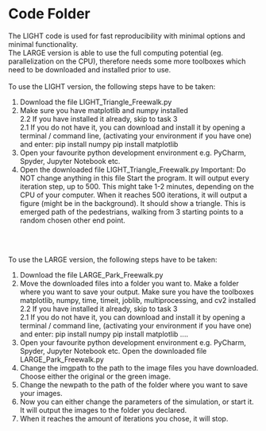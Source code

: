 # Code Folder 

The LIGHT code is used for fast reproducibility with minimal options and minimal functionality.<br>
The LARGE version is able to use the full computing potential (eg. parallelization on the CPU), therefore needs some more toolboxes which need to be downloaded and installed prior to use. <br>
<br>
To use the LIGHT version, the following steps have to be taken:
1. Download the file LIGHT_Triangle_Freewalk.py
2. Make sure you have matplotlib and numpy installed <br>
2.2 If you have installed it already, skip to task 3 <br>
2.1 If you do not have it, you can download and install it by opening a terminal / command line, (activating your environment if you have one) and enter: 
pip install numpy
pip install matplotlib
5. Open your favourite python development environment e.g. PyCharm, Spyder, Jupyter Notebook etc.
6. Open the downloaded file LIGHT_Triangle_Freewalk.py
Important: Do NOT change anything in this file Start the program. It will output every iteration step, up to 500. This might take 1-2 minutes, depending on the CPU of your computer.
When it reaches 500 iterations, it will output a figure (might be in the background). It should show a triangle. This is emerged path of the pedestrians, walking from 3 starting points to a random chosen other end point.



<br>
<br>

To use the LARGE version, the following steps have to be taken:
1. Download the file LARGE_Park_Freewalk.py
2. Move the downloaded files into a folder you want to. Make a folder where you want to save your output. 
Make sure you have the toolboxes matplotlib, numpy, time, timeit, joblib, multiprocessing, and cv2 installed <br>
2.2 If you have installed it already, skip to task 3 <br>
2.1 If you do not have it, you can download and install it by opening a terminal / command line, (activating your environment if you have one) and enter: 
pip install numpy
pip install matplotlib
....
3. Open your favourite python development environment e.g. PyCharm, Spyder, Jupyter Notebook etc.
Open the downloaded file LARGE_Park_Freewalk.py
4. Change the imgpath to the path to the image files you have downloaded. Choose either the original or the green image.
5. Change the newpath to the path of the folder where you want to save your images. 
6. Now you can either change the parameters of the simulation, or start it. It will output the images to the folder you declared. 
7. When it reaches the amount of iterations you chose, it will stop. 
